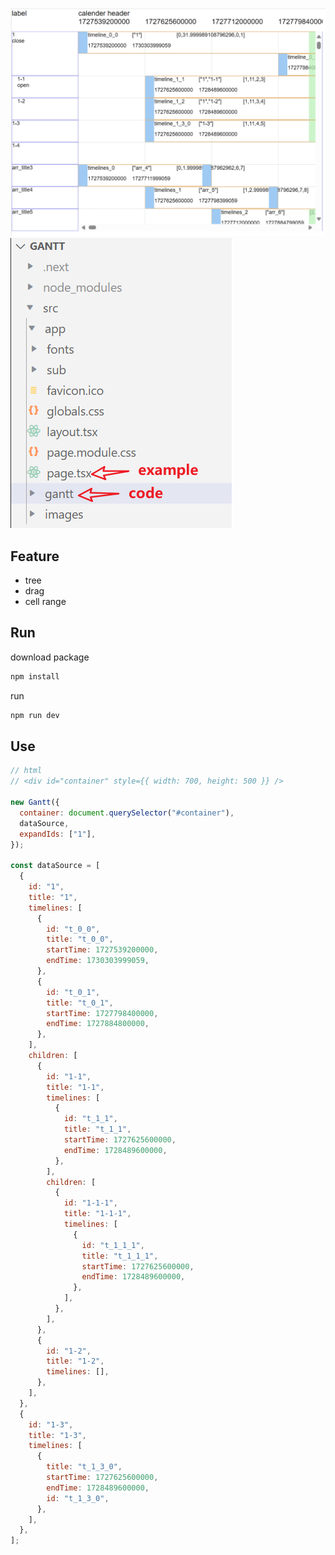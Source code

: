 ![example](https://raw.githubusercontent.com/RM926/gantt/refs/heads/master/src/images/example.png)
![code](https://raw.githubusercontent.com/RM926/gantt/refs/heads/master/src/images/code.png)

## Feature

- tree
- drag
- cell range

## Run

download package

```bash
npm install
```

run

```bash
npm run dev
```

## Use

```javascript
// html
// <div id="container" style={{ width: 700, height: 500 }} />

new Gantt({
  container: document.querySelector("#container"),
  dataSource,
  expandIds: ["1"],
});

const dataSource = [
  {
    id: "1",
    title: "1",
    timelines: [
      {
        id: "t_0_0",
        title: "t_0_0",
        startTime: 1727539200000,
        endTime: 1730303999059,
      },
      {
        id: "t_0_1",
        title: "t_0_1",
        startTime: 1727798400000,
        endTime: 1727884800000,
      },
    ],
    children: [
      {
        id: "1-1",
        title: "1-1",
        timelines: [
          {
            id: "t_1_1",
            title: "t_1_1",
            startTime: 1727625600000,
            endTime: 1728489600000,
          },
        ],
        children: [
          {
            id: "1-1-1",
            title: "1-1-1",
            timelines: [
              {
                id: "t_1_1_1",
                title: "t_1_1_1",
                startTime: 1727625600000,
                endTime: 1728489600000,
              },
            ],
          },
        ],
      },
      {
        id: "1-2",
        title: "1-2",
        timelines: [],
      },
    ],
  },
  {
    id: "1-3",
    title: "1-3",
    timelines: [
      {
        title: "t_1_3_0",
        startTime: 1727625600000,
        endTime: 1728489600000,
        id: "t_1_3_0",
      },
    ],
  },
];
```
